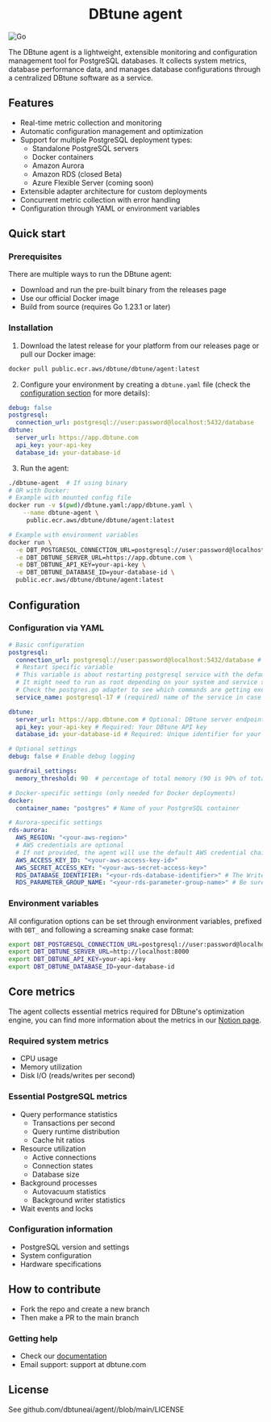 <h1 align="center">DBtune agent</h1>

![Go](https://img.shields.io/badge/golang-00ADD8?&style=plastic&logo=go&logoColor=white)

The DBtune agent is a lightweight, extensible monitoring and configuration management tool for PostgreSQL databases. It collects system metrics, database performance data, and manages database configurations through a centralized DBtune software as a service.

## Features

- Real-time metric collection and monitoring
- Automatic configuration management and optimization
- Support for multiple PostgreSQL deployment types:
  - Standalone PostgreSQL servers
  - Docker containers
  - Amazon Aurora
  - Amazon RDS (closed Beta)
  - Azure Flexible Server (coming soon)
- Extensible adapter architecture for custom deployments
- Concurrent metric collection with error handling
- Configuration through YAML or environment variables

## Quick start

### Prerequisites

There are multiple ways to run the DBtune agent:

- Download and run the pre-built binary from the releases page
- Use our official Docker image
- Build from source (requires Go 1.23.1 or later)

### Installation

1. Download the latest release for your platform from our releases page or pull our Docker image:

```bash
docker pull public.ecr.aws/dbtune/dbtune/agent:latest
```

2. Configure your environment by creating a `dbtune.yaml` file (check the [configuration section](#configuration) for more details):

```yaml
debug: false
postgresql:
  connection_url: postgresql://user:password@localhost:5432/database
dbtune:
  server_url: https://app.dbtune.com
  api_key: your-api-key
  database_id: your-database-id
```

3. Run the agent:

```bash
./dbtune-agent  # If using binary
# OR with Docker:
# Example with mounted config file
docker run -v $(pwd)/dbtune.yaml:/app/dbtune.yaml \
    --name dbtune-agent \
     public.ecr.aws/dbtune/dbtune/agent:latest

# Example with environment variables
docker run \
  -e DBT_POSTGRESQL_CONNECTION_URL=postgresql://user:password@localhost:5432/database \
  -e DBT_DBTUNE_SERVER_URL=https://app.dbtune.com \
  -e DBT_DBTUNE_API_KEY=your-api-key \
  -e DBT_DBTUNE_DATABASE_ID=your-database-id \
  public.ecr.aws/dbtune/dbtune/agent:latest
```

## Configuration

### Configuration via YAML

```yaml
# Basic configuration
postgresql:
  connection_url: postgresql://user:password@localhost:5432/database # Required: Database connection string
  # Restart specific variable
  # This variable is about restarting postgresql service with the default PostgreSQL adapter.
  # It might need to run as root depending on your system and service setup.
  # Check the postgres.go adapter to see which commands are getting executed.
  service_name: postgresql-17 # (required) name of the service in case of restarts

dbtune:
  server_url: https://app.dbtune.com # Optional: DBtune server endpoint (change for self-hosted)
  api_key: your-api-key # Required: Your DBtune API key
  database_id: your-database-id # Required: Unique identifier for your database

# Optional settings
debug: false # Enable debug logging

guardrail_settings:
  memory_threshold: 90  # percentage of total memory (90 is 90% of total memory).

# Docker-specific settings (only needed for Docker deployments)
docker:
  container_name: "postgres" # Name of your PostgreSQL container

# Aurora-specific settings
rds-aurora:
  AWS_REGION: "<your-aws-region>"
  # AWS credentials are optional
  # If not provided, the agent will use the default AWS credential chain, which includes WebIdentity tokens
  AWS_ACCESS_KEY_ID: "<your-aws-access-key-id>"
  AWS_SECRET_ACCESS_KEY: "<your-aws-secret-access-key>"
  RDS_DATABASE_IDENTIFIER: "<your-rds-database-identifier>" # The Writer instance of the Aurora cluster
  RDS_PARAMETER_GROUP_NAME: "<your-rds-parameter-group-name>" # Be sure to define a custom one and not to use the default.postgresXX one
```

### Environment variables

All configuration options can be set through environment variables, prefixed with `DBT_` and following a screaming snake case format:

```bash
export DBT_POSTGRESQL_CONNECTION_URL=postgresql://user:password@localhost:5432/database
export DBT_DBTUNE_SERVER_URL=http://localhost:8000
export DBT_DBTUNE_API_KEY=your-api-key
export DBT_DBTUNE_DATABASE_ID=your-database-id
```

## Core metrics

The agent collects essential metrics required for DBtune's optimization engine, you can find more information about the metrics in our [Notion page](https://dbtune.notion.site/DBtune-Collected-Metrics-17b1ecfc272180cc9f2cd7faeab2c503?pvs=4).

### Required system metrics

- CPU usage
- Memory utilization
- Disk I/O (reads/writes per second)

### Essential PostgreSQL metrics

- Query performance statistics
  - Transactions per second
  - Query runtime distribution
  - Cache hit ratios
- Resource utilization
  - Active connections
  - Connection states
  - Database size
- Background processes
  - Autovacuum statistics
  - Background writer statistics
- Wait events and locks

### Configuration information

- PostgreSQL version and settings
- System configuration
- Hardware specifications

## How to contribute

- Fork the repo and create a new branch
- Then make a PR to the main branch

### Getting help

- Check our [documentation](https://docs.dbtune.com)
- Email support: support at dbtune.com

## License

See github.com/dbtuneai/agent//blob/main/LICENSE
